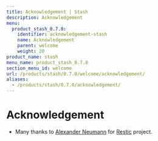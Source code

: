 ```yaml
---
title: Acknowledgement | Stash
description: Acknowledgement
menu:
  product_stash_0.7.0:
    identifier: acknowledgement-stash
    name: Acknowledgement
    parent: welcome
    weight: 20
product_name: stash
menu_name: product_stash_0.7.0
section_menu_id: welcome
url: /products/stash/0.7.0/welcome/acknowledgement/
aliases:
  - /products/stash/0.7.0/acknowledgement/
---
```


# Acknowledgement
 - Many thanks to [Alexander Neumann](https://github.com/fd0) for [Restic](https://restic.net) project.
